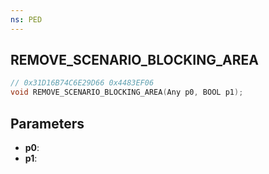 ```yaml
---
ns: PED
---
```

## REMOVE_SCENARIO_BLOCKING_AREA

```c
// 0x31D16B74C6E29D66 0x4483EF06
void REMOVE_SCENARIO_BLOCKING_AREA(Any p0, BOOL p1);
```


## Parameters
* **p0**: 
* **p1**: 

